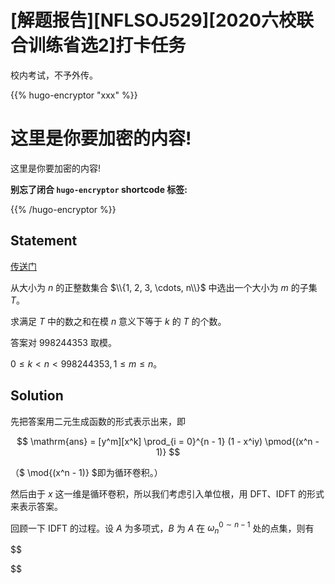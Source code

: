 # [解题报告][NFLSOJ529][2020六校联合训练省选2]打卡任务


校内考试，不予外传。

<!--more-->

{{% hugo-encryptor "xxx" %}}

# 这里是你要加密的内容!

这里是你要加密的内容!

**别忘了闭合 `hugo-encryptor` shortcode 标签:**

{{% /hugo-encryptor %}}


## Statement

[传送门](https://acm.nflsoj.com/problem/529)


从大小为 $n$ 的正整数集合 $\\{1, 2, 3, \cdots, n\\}$ 中选出一个大小为 $m$ 的子集 $T$。

求满足 $T$ 中的数之和在模 $n$ 意义下等于 $k$ 的 $T$ 的个数。

答案对 $998244353$ 取模。

$0 \le k < n < 998244353, 1 \le m \le n$。

## Solution

先把答案用二元生成函数的形式表示出来，即

$$
\mathrm{ans} = [y^m][x^k] \prod_{i = 0}^{n - 1} (1 - x^iy) \pmod{(x^n - 1)}
$$

（$ \mod{(x^n - 1)} $即为循环卷积。）

然后由于 $x$ 这一维是循环卷积，所以我们考虑引入单位根，用 DFT、IDFT 的形式来表示答案。

回顾一下 IDFT 的过程。设 $A$ 为多项式，$B$ 为 $A$ 在 $\omega_{n}^{0 \sim n - 1}$ 处的点集，则有

$$

$$

